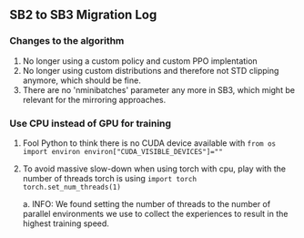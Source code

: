 
## SB2 to SB3 Migration Log 

### Changes to the algorithm

1. No longer using a custom policy and custom PPO implentation
2. No longer using custom distributions and therefore not STD clipping anymore, which should be fine. 
3. There are no 'nminibatches' parameter any more in SB3, which might be relevant for the mirroring approaches.


### Use CPU instead of GPU for training

1. Fool Python to think there is no CUDA device available with
`
	from os import environ
 	environ["CUDA_VISIBLE_DEVICES"]="" `

2. To avoid massive slow-down when using torch with cpu, play with the number of threads torch is using
`
    import torch
    torch.set_num_threads(1) `

    a. INFO: We found setting the number of threads to the number of parallel environments we use to collect the experiences to result in the highest training speed. 